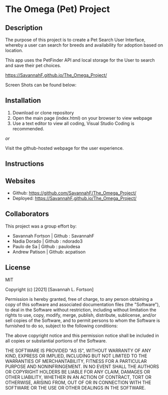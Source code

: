 # The Omega (Pet) Project

## Description

The purpose of this project is to create a Pet Search User Interface, whereby a user can search for breeds and availability for adoption based on location.

This app uses the PetFinder API and local storage for the User to search and save their pet choices.

<!-- Published URL -->

https://SavannahF.github.io/The_Omega_Project/

Screen Shots can be found below:

<!-- INSERT FINAL SCREENSHOTS HERE

![IMAGE_01](./assets/FILE_NAME1.ext)
![IMAGE_02](./assets/FILE_NAME2.ext)
![IMAGE_03](./assets/FILE_NAME3.ext)
![IMAGE_04](./assets/FILE_NAME4.ext) -->

## Installation

1. Download or clone repository
2. Open the main page (index.html) on your browser to view webpage
3. Use a text editor to view all coding, Visual Studio Coding is recommended.

_or_

Visit the github-hosted webpage for the user experience.

## Instructions

<!-- Insert Instructions Here -->

## Websites

- Github: https://github.com/SavannahF/The_Omega_Project/
- Deployed: https://SavannahF.github.io/The_Omega_Project/

## Collaborators

This project was a group effort by:

- Savannah Fortson | Github : SavannahF
- Nadia Dorado | Github : ndorado3
- Paulo de Sa | Github : paulodesa
- Andrew Patison | Github: acpatison

## License

MIT

Copyright (c) [2021] [Savannah L. Fortson]

Permission is hereby granted, free of charge, to any person obtaining a copy
of this software and associated documentation files (the "Software"), to deal
in the Software without restriction, including without limitation the rights
to use, copy, modify, merge, publish, distribute, sublicense, and/or sell
copies of the Software, and to permit persons to whom the Software is
furnished to do so, subject to the following conditions:

The above copyright notice and this permission notice shall be included in all
copies or substantial portions of the Software.

THE SOFTWARE IS PROVIDED "AS IS", WITHOUT WARRANTY OF ANY KIND, EXPRESS OR
IMPLIED, INCLUDING BUT NOT LIMITED TO THE WARRANTIES OF MERCHANTABILITY,
FITNESS FOR A PARTICULAR PURPOSE AND NONINFRINGEMENT. IN NO EVENT SHALL THE
AUTHORS OR COPYRIGHT HOLDERS BE LIABLE FOR ANY CLAIM, DAMAGES OR OTHER
LIABILITY, WHETHER IN AN ACTION OF CONTRACT, TORT OR OTHERWISE, ARISING FROM,
OUT OF OR IN CONNECTION WITH THE SOFTWARE OR THE USE OR OTHER DEALINGS IN THE
SOFTWARE.

